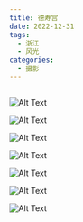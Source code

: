 ```yaml
---
title: 德寿宫
date: 2022-12-31
tags:
  - 浙江
  - 风光
categories:
  - 摄影
---
```


<img src="https://blog-1321452376.cos.ap-shanghai.myqcloud.com/%E6%91%84%E5%BD%B1%2F%E5%BE%B7%E5%AF%BF%E5%AE%AB%2Fhaou-6332.jpg" alt="">

<!-- more -->

![Alt Text](https://blog-1321452376.cos.ap-shanghai.myqcloud.com/%E6%91%84%E5%BD%B1%2F%E5%BE%B7%E5%AF%BF%E5%AE%AB%2Fhaou-6340.jpg)

![Alt Text](https://blog-1321452376.cos.ap-shanghai.myqcloud.com/%E6%91%84%E5%BD%B1%2F%E5%BE%B7%E5%AF%BF%E5%AE%AB%2Fhaou-6343.jpg)

![Alt Text](https://blog-1321452376.cos.ap-shanghai.myqcloud.com/%E6%91%84%E5%BD%B1%2F%E5%BE%B7%E5%AF%BF%E5%AE%AB%2Fhaou-6384.jpg)

![Alt Text](https://blog-1321452376.cos.ap-shanghai.myqcloud.com/%E6%91%84%E5%BD%B1%2F%E5%BE%B7%E5%AF%BF%E5%AE%AB%2Fhaou-6408.jpg)

![Alt Text](https://blog-1321452376.cos.ap-shanghai.myqcloud.com/%E6%91%84%E5%BD%B1%2F%E5%BE%B7%E5%AF%BF%E5%AE%AB%2Fhaou-6412.jpg)

![Alt Text](https://blog-1321452376.cos.ap-shanghai.myqcloud.com/%E6%91%84%E5%BD%B1%2F%E5%BE%B7%E5%AF%BF%E5%AE%AB%2Fhaou-6427.jpg)

![Alt Text](https://blog-1321452376.cos.ap-shanghai.myqcloud.com/%E6%91%84%E5%BD%B1%2F%E5%BE%B7%E5%AF%BF%E5%AE%AB%2Fhaou-6430.jpg)
